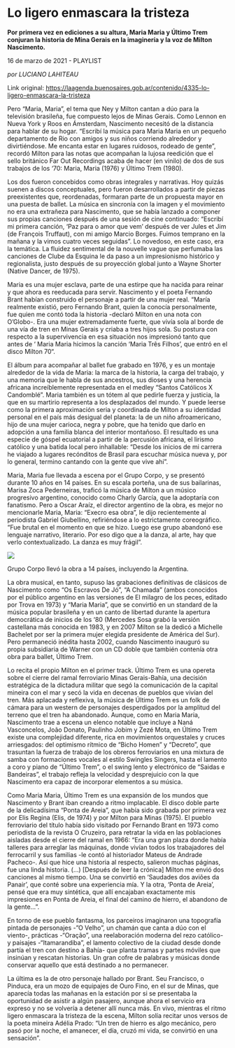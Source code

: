 # Lo ligero enmascara la tristeza

**Por primera vez en ediciones a su altura, Maria Maria y Último Trem conjuran la historia de Mina Gerais en la imaginería y la voz de Milton Nascimento.**

16 de marzo de 2021 - PLAYLIST

_por LUCIANO LAHITEAU_

Link original: https://laagenda.buenosaires.gob.ar/contenido/4335-lo-ligero-enmascara-la-tristeza



Pero “Maria, Maria”, el tema que Ney y Milton cantan a dúo para la televisión brasileña, fue compuesto lejos de Minas Gerais. Como Lennon en Nueva York y Roos en Ámsterdam, Nascimento necesitó de la distancia para hablar de su hogar. “Escribí la música para Maria Maria en un pequeño departamento de Rio con amigos y sus niños corriendo alrededor y divirtiéndose. Me encanta estar en lugares ruidosos, rodeado de gente”, recordó Milton para las notas que acompañan la lujosa reedición que el sello británico Far Out Recordings acaba de hacer (en vinilo) de dos de sus trabajos de los ‘70: Maria, Maria (1976) y Último Trem (1980).




Los dos fueron concebidos como obras integrales y narrativas. Hoy quizás suenen a discos conceptuales, pero fueron desarrollados a partir de piezas preexistentes que, reordenadas, formaran parte de un propuesta mayor en una puesta de ballet. La música en sincronía con la imagen y el movimiento no era una extrañeza para Nascimento, que se había lanzado a componer sus propias canciones después de una sesión de cine continuado: “Escribí mi primera canción, ‘Paz para o amor que vem’ después de ver Jules et Jim (de François Truffaut), con mi amigo Marcio Borges. Fuimos temprano en la mañana y la vimos cuatro veces seguidas”. Lo novedoso, en este caso, era la temática. La fluidez sentimental de la nouvelle vague que perfumaba las canciones de Clube da Esquina le da paso a un impresionismo histórico y regionalista, justo después de su proyección global junto a Wayne Shorter (Native Dancer, de 1975).




Maria es una mujer esclava, parte de una estirpe que ha nacida para reinar y que ahora es reeducada para servir. Nascimento y el poeta Fernando Brant habían construido el personaje a partir de una mujer real. “María realmente existió, pero Fernando Brant, quien la conocía personalmente, fue quien me contó toda la historia -declaró Milton en una nota con O’Globo-. Era una mujer extremadamente fuerte, que vivía sola al borde de una vía de tren en Minas Gerais y criaba a tres hijos sola. Su postura con respecto a la supervivencia en esa situación nos impresionó tanto que antes de ‘ Maria Maria hicimos la canción ‘Maria Três Filhos’, que entró en el disco Milton 70“.




El álbum para acompañar al ballet fue grabado en 1976, y es un montaje alrededor de la vida de Maria: la marca de la historia, la carga del trabajo, y una memoria que le habla de sus ancestros, sus dioses y una herencia africana increíblemente representada en el medley “Santos Católicos X Candomblé”. Maria también es un tótem al que pedirle fuerza y justicia, la que en su martirio representa a los desplazados del mundo. Y puede leerse como la primera aproximación seria y coordinada de Milton a su identidad personal en el país más desigual del planeta: la de un niño afroamericano, hijo de una mujer carioca, negra y pobre, que ha tenido que darlo en adopción a una familia blanca del interior montañoso. El resultado es una especie de góspel ecuatorial a partir de la percusión africana, el lirismo católico y una batida local pero inhallable: “Desde los inicios de mi carrera he viajado a lugares recónditos de Brasil para escuchar música nueva y, por lo general, termino cantando con la gente que vive ahí”.




Maria, Maria fue llevada a escena por el Grupo Corpo, y se presentó durante 10 años en 14 países. En su escala porteña, una de sus bailarinas, Marisa Zoca Pederneiras, traficó la música de Milton a un músico progresivo argentino, conocido como Charly García, que la adoptaría con fanatismo. Pero a Oscar Araíz, el director argentino de la obra, es mejor no mencionarle Maria, Maria: “Execro esa obra”, le dijo recientemente al periodista Gabriel Giubellino, refiriéndose a lo estrictamente coreográfico. “Fue brutal en el momento en que se hizo. Luego ese grupo abandonó ese lenguaje narrativo, literario. Por eso digo que a la danza, al arte, hay que verlo contextualizado. La danza es muy frágil”.




![](https://cdn.flowlikemusic.com/files/images/40853/1e97fa44-851d-4d18-9cb2-b6c7fdb108c3.jpeg)




Grupo Corpo llevó la obra a 14 países, incluyendo la Argentina.




La obra musical, en tanto, supuso las grabaciones definitivas de clásicos de Nascimento como “Os Escravos De Jó”, “A Chamada” (ambos conocidos por el público argentino en las versiones de El milagro de los peces, editado por Trova en 1973) y “Maria Maria”, que se convirtió en un standard de la música popular brasileña y en un canto de libertad durante la apertura democrática de inicios de los ‘80 (Mercedes Sosa grabó la versión castellana más conocida en 1983, y en 2007 Milton se la dedicó a Michelle Bachelet por ser la primera mujer elegida presidente de América del Sur). Pero permaneció inédita hasta 2002, cuando Nascimento inauguró su propia subsidiaria de Warner con un CD doble que también contenía otra obra para ballet, Último Trem.




Lo recita el propio Milton en el primer track. Último Trem es una opereta sobre el cierre del ramal ferroviario Minas Gerais-Bahía, una decisión estratégica de la dictadura militar que segó la comunicación de la capital mineira con el mar y secó la vida en decenas de pueblos que vivían del tren. Más aplacada y reflexiva, la música de Último Trem es un folk de cámara para un western de personajes desperdigados por la amplitud del terreno que el tren ha abandonado. Aunque, como en Maria Maria, Nascimento trae a escena un elenco notable que incluye a Naná Vasconcelos, João Donato, Paulinho Jobim y Zezé Mota, en Último Trem existe una complejidad diferente, rica en movimientos orquestales y cruces arriesgados: del optimismo rítmico de “Bicho Homen” y “Decreto”, que trasuntan la fuerza de trabajo de los obreros ferroviarios en una mixtura de samba con formaciones vocales al estilo Swingles Singers, hasta el lamento a coro y piano de “Último Trem”, o el swing lento y electrónico de “Saidas e Bandeiras”, el trabajo refleja la velocidad y desprejuicio con la que Nascimento era capaz de incorporar elementos a su música.




Como Maria Maria, Último Trem es una expansión de los mundos que Nascimento y Brant iban creando a ritmo implacable. El disco doble parte de la delicadísima “Ponta de Areia”, que había sido grabada por primera vez por Elis Regina (Elis, de 1974) y por Milton para Minas (1975). El pueblo ferroviario del título había sido visitado por Fernando Brant en 1973 como periodista de la revista O Cruzeiro, para retratar la vida en las poblaciones aisladas desde el cierre del ramal en 1966: “Era una gran plaza donde había talleres para arreglar las máquinas, donde vivían todos los trabajadores del ferrocarril y sus familias -le contó al historiador Mateus de Andrade Pacheco-. Así que hice una historia al respecto, salieron muchas páginas, fue una linda historia. (…) [Después de leer la crónica] Milton me envió dos canciones al mismo tiempo. Una se convirtió en ‘Saudades dos aviões da Panair’, que conté sobre una experiencia mía. Y la otra, ‘Ponta de Areia’, pensé que era muy sintética, que allí encajaban exactamente mis impresiones en Ponta de Areia, el final del camino de hierro, el abandono de la gente…”.




En torno de ese pueblo fantasma, los parceiros imaginaron una topografía pintada de personajes -”O Velho”, un chamán que canta a dúo con el viento-, prácticas -“Oração”, una reelaboración moderna del rezo católico- y paisajes -“Itamarandiba”, el lamento colectivo de la ciudad desde donde partía el tren con destino a Bahía- que planta tramas y partes móviles que insinúan y rescatan historias. Un gran cofre de palabras y músicas donde conservar aquello que está destinado a no permanecer.




La última es la de otro personaje hallado por Brant. Seu Francisco, o Pinduca, era un mozo de equipajes de Ouro Fino, en el sur de Minas, que aparecía todas las mañanas en la estación por si se presentaba la oportunidad de asistir a algún pasajero, aunque ahora el servicio era expreso y no se volvería a detener allí nunca más. En vivo, mientras el ritmo ligero enmascara la tristeza de la escena, Milton solía recitar unos versos de la poeta mineira Adélia Prado: “Un tren de hierro es algo mecánico, pero pasó por la noche, el amanecer, el día, cruzó mi vida, se convirtió en una sensación”.



